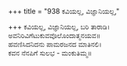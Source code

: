 +++
title = "938 ಕವಿಯಲ್ಲ, ವಿಜ್ಞಾನಿಯಲ್ಲ,"

+++
ಕವಿಯಲ್ಲ, ವಿಜ್ಞಾನಿಯಲ್ಲ, ಬರಿ ತಾರಾಡಿ।  
ಅವನಿರಿವಿಗೆಟುಕುವವೊಲೊಂದಾತ್ಮನಯವ॥  
ಹವಣಿಸಿದನಿದನು ಪಾಮರಜನದ ಮಾತಿನಲಿ।  
ಕವನ ನೆನಪಿಗೆ ಸುಲಭ - ಮಂಕುತಿಮ್ಮ॥  
